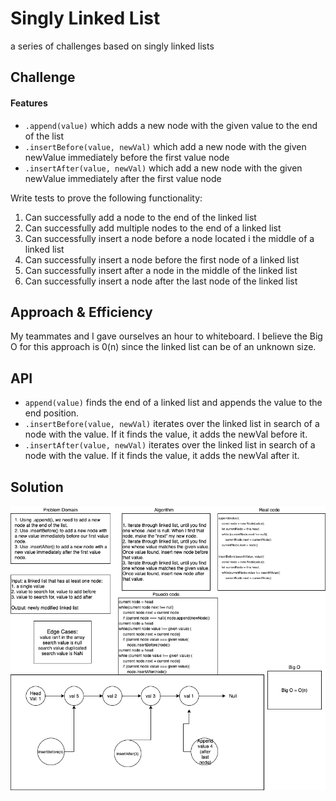 # Singly Linked List
a series of challenges based on singly linked lists

## Challenge

#### Features
- `.append(value)` which adds a new node with the given value to the end of the list
- `.insertBefore(value, newVal)` which add a new node with the given newValue immediately before the first value node
- `.insertAfter(value, newVal)` which add a new node with the given newValue immediately after the first value node

Write tests to prove the following functionality:
1. Can successfully add a node to the end of the linked list
1. Can successfully add multiple nodes to the end of a linked list
1. Can successfully insert a node before a node located i the middle of a linked list
1. Can successfully insert a node before the first node of a linked list
1. Can successfully insert after a node in the middle of the linked list
1. Can successfully insert a node after the last node of the linked list

## Approach & Efficiency
My teammates and I gave ourselves an hour to whiteboard. I believe the Big O for this approach is 0(n) since the linked list can be of an unknown size. 

## API
- `append(value)` finds the end of a linked list and appends the value to the end position.
- `.insertBefore(value, newVal)` iterates over the linked list in search of a node with the value. If it finds the value, it adds the newVal before it. 
- `.insertAfter(value, newVal)` iterates over the linked list in search of a node with the value. If it finds the value, it adds the newVal after it. 

## Solution
![whiteboard](javascript/linkedList/linkedList/assets/LL-insertions.png)
